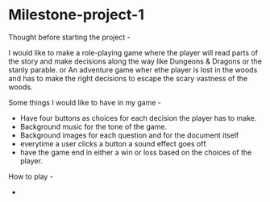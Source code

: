# Milestone-project-1

Thought before starting the project -

I would like to make a role-playing game where the player will read parts of the story and make decisions along the way like Dungeons & Dragons or the stanly parable.
or
An adventure game wher ethe player is lost in the woods and has to make the right decisions to escape the scary vastness of the woods.

Some things I would like to have in my game -

- Have four buttons as choices for each decision the player has to make.
- Background music for the tone of the game.
- Background images for each question and for the document itself
- everytime a user clicks a button a sound effect goes off.
- have the game end in either a win or loss based on the choices of the player.

How to play -

-
